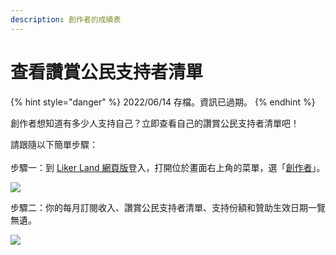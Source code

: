 ```yaml
---
description: 創作者的成績表
---
```


# 查看讚賞公民支持者清單

{% hint style="danger" %}
2022/06/14 存檔。資訊已過期。
{% endhint %}

創作者想知道有多少人支持自己？立即查看自己的讚賞公民支持者清單吧！

請跟隨以下簡單步驟：\
\
步驟一：到 [Liker Land 網頁版](https://liker.land/)登入，打開位於畫面右上角的菜單，選「[創作者](https://liker.land/creators/dashboard)」。

![](../../../.gitbook/assets/civic-liker-menu.png)

步驟二：你的每月訂閱收入、讚賞公民支持者清單、支持份額和贊助生效日期一覽無遺。

![](../../../.gitbook/assets/supporter.png)

